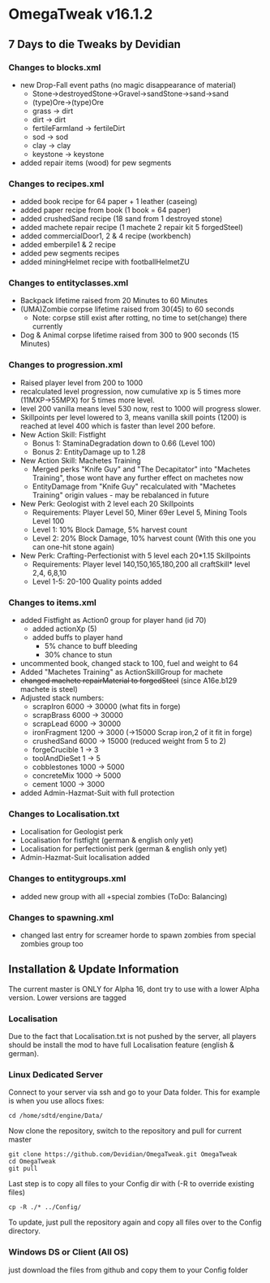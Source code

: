 # OmegaTweak v16.1.2
## 7 Days to die Tweaks by Devidian

### Changes to blocks.xml
* new Drop-Fall event paths (no magic disappearance of material)
  + Stone->destroyedStone->Gravel->sandStone->sand->sand
  + (type)Ore->(type)Ore 
  + grass -> dirt
  + dirt -> dirt
  + fertileFarmland -> fertileDirt
  + sod -> sod
  + clay -> clay
  + keystone -> keystone
* added repair items (wood) for pew segments

### Changes to recipes.xml
* added book recipe for 64 paper + 1 leather (caseing)
* added paper recipe from book (1 book = 64 paper)
* added crushedSand recipe (18 sand from 1 destroyed stone)
* added machete repair recipe (1 machete 2 repair kit 5 forgedSteel)
* added commercialDoor1, 2 & 4 recipe (workbench)
* added emberpile1 & 2 recipe
* added pew segments recipes
* added miningHelmet recipe with footballHelmetZU

### Changes to entityclasses.xml
* Backpack lifetime raised from 20 Minutes to 60 Minutes
* (UMA)Zombie corpse lifetime raised from 30(45) to 60 seconds
  + Note: corpse still exist after rotting, no time to set(change) there currently
* Dog & Animal corpse lifetime raised from 300 to 900 seconds (15 Minutes)

### Changes to progression.xml
* Raised player level from 200 to 1000
* recalculated level progression, now cumulative xp is 5 times more (11MXP->55MPX) for 5 times more level.
* level 200 vanilla means level 530 now, rest to 1000 will progress slower.
* Skillpoints per level lowered to 3, means vanilla skill points (1200) is reached at level 400 which is faster than level 200 before.
* New Action Skill: Fistfight
  + Bonus 1: StaminaDegradation down to 0.66 (Level 100)
  + Bonus 2: EntityDamage up to 1.28
* New Action Skill: Machetes Training
  + Merged perks "Knife Guy" and "The Decapitator" into "Machetes Training", those wont have any further effect on machetes now
  + EntityDamage from "Knife Guy" recalculated with "Machetes Training" origin values - may be rebalanced in future
* New Perk: Geologist with 2 level each 20 Skillpoints
  + Requirements: Player Level 50, Miner 69er Level 5, Mining Tools Level 100
  + Level 1: 10% Block Damage,  5% harvest count
  + Level 2: 20% Block Damage, 10% harvest count (With this one you can one-hit stone again)
* New Perk: Crafting-Perfectionist with 5 level each 20*1.15 Skillpoints
  + Requirements: Player level 140,150,165,180,200 all craftSkill* level 2,4, 6,8,10
  + Level 1-5: 20-100 Quality points added

### Changes to items.xml
* added Fistfight as Action0 group for player hand (id 70)
  + added actionXp (5)
  + added buffs to player hand
    - 5% chance to buff bleeding
    - 30% chance to stun
* uncommented book, changed stack to 100, fuel and weight to 64
* Added "Machetes Training" as ActionSkillGroup for machete
* ~~changed machete repairMaterial to forgedSteel~~ (since A16e.b129 machete is steel)
* Adjusted stack numbers:
  + scrapIron 6000 -> 30000 (what fits in forge)
  + scrapBrass 6000 -> 30000
  + scrapLead 6000 -> 30000
  + ironFragment 1200 -> 3000 (->15000 Scrap iron,2 of it fit in forge)
  + crushedSand 6000 -> 15000 (reduced weight from 5 to 2)
  + forgeCrucible 1 -> 3
  + toolAndDieSet 1 -> 5
  + cobblestones 1000 -> 5000
  + concreteMix 1000 -> 5000
  + cement 1000 -> 3000
* added Admin-Hazmat-Suit with full protection

### Changes to Localisation.txt
* Localisation for Geologist perk
* Localisation for fistfight (german & english only yet)
* Localisation for perfectionist perk (german & english only yet)
* Admin-Hazmat-Suit localisation added

### Changes to entitygroups.xml
* added new group with all +special zombies (ToDo: Balancing)

### Changes to spawning.xml
* changed last entry for screamer horde to spawn zombies from special zombies group too

## Installation & Update Information
The current master is ONLY for Alpha 16, dont try to use with a lower Alpha version.
Lower versions are tagged

### Localisation 
Due to the fact that Localisation.txt is not pushed by the server, all players should be install the mod to have full Localisation feature (english & german).

### Linux Dedicated Server
Connect to your server via ssh and go to your Data folder. This for example is when you use allocs fixes:

```
cd /home/sdtd/engine/Data/
```

Now clone the repository, switch to the repository and pull for current master

```
git clone https://github.com/Devidian/OmegaTweak.git OmegaTweak
cd OmegaTweak
git pull
```

Last step is to copy all files to your Config dir with (-R to override existing files)

```
cp -R ./* ../Config/
```

To update, just pull the repository again and copy all files over to the Config directory.

### Windows DS or Client (All OS)
just download the files from github and copy them to your Config folder
